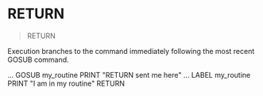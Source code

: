 # RETURN

> RETURN

Execution branches to the command immediately following the most recent GOSUB command.


...
GOSUB my_routine
PRINT "RETURN sent me here"
...
LABEL my_routine
PRINT "I am in my routine"
RETURN

